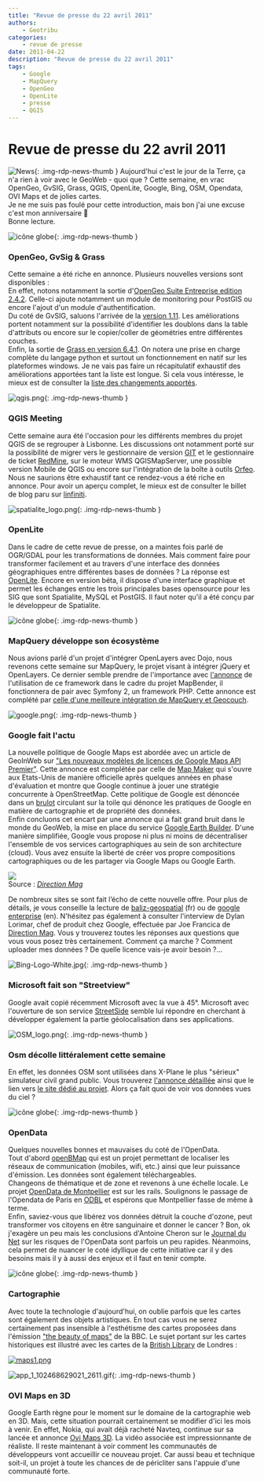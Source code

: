 ```yaml
---
title: "Revue de presse du 22 avril 2011"
authors:
    - Geotribu
categories:
    - revue de presse
date: 2011-04-22
description: "Revue de presse du 22 avril 2011"
tags:
    - Google
    - MapQuery
    - OpenGeo
    - OpenLite
    - presse
    - QGIS
---
```


# Revue de presse du 22 avril 2011

![News](https://cdn.geotribu.fr/img/internal/icons-rdp-news/news.png "Icône news générique"){: .img-rdp-news-thumb }
Aujourd'hui c'est le jour de la Terre, ça n'a rien à voir avec le GeoWeb - quoi que ? Cette semaine, en vrac OpenGeo, GvSIG, Grass, QGIS, OpenLite, Google, Bing, OSM, Opendata, OVI Maps et de jolies cartes.  
Je ne me suis pas foulé pour cette introduction, mais bon j'ai une excuse c'est mon anniversaire :slightly_smiling_face:  
Bonne lecture.

![icône globe](https://cdn.geotribu.fr/img/internal/icons-rdp-news/world.png){: .img-rdp-news-thumb }

### OpenGeo, GvSig & Grass

Cette semaine a été riche en annonce. Plusieurs nouvelles versions sont disponibles :  
En effet, notons notamment la sortie d'[OpenGeo Suite Entreprise edition 2.4.2](http://blog.opengeo.org/2011/04/19/opengeo-suite-enterprise-edition-2-4-2-released/). Celle-ci ajoute notamment un module de monitoring pour PostGIS ou encore l'ajout d'un module d'authentification.  
Du coté de GvSIG, saluons l'arrivée de la [version 1.11](http://www.gvsig.org/web/projects/gvsig-desktop/official/gvsig-1.11/downloads). Les améliorations portent notamment sur la possibilité d'identifier les doublons dans la table d'attributs ou encore sur le copier/coller de géométries entre différentes couches.  
Enfin, la sortie de [Grass en version 6.4.1](http://grass.osgeo.org/announces/announce_grass641.html). On notera une prise en charge complète du langage python et surtout un fonctionnement en natif sur les plateformes windows. Je ne vais pas faire un récapitulatif exhaustif des améliorations apportées tant la liste est longue. Si cela vous intéresse, le mieux est de consulter la [liste des changements apportés](http://trac.osgeo.org/grass/wiki/Release/6.4.1-News).

![qgis.png](https://cdn.geotribu.fr/img/logos-icones/logiciels_librairies/qgis.png){: .img-rdp-news-thumb }

### QGIS Meeting

Cette semaine aura été l'occasion pour les différents membres du projet QGIS de se regrouper à Lisbonne. Les discussions ont notamment porté sur la possibilité de migrer vers le gestionnaire de version [GIT](http://git-scm.com/) et le gestionnaire de ticket [RedMine](http://www.redmine.org/), sur le moteur WMS QGISMapServer, une possible version Mobile de QGIS ou encore sur l'intégration de la boîte à outils [Orfeo](http://www.orfeo-toolbox.org/otb/). Nous ne saurions être exhaustif tant ce rendez-vous a été riche en annonce. Pour avoir un aperçu complet, le mieux est de consulter le billet de blog paru sur [linfiniti](http://linfiniti.com/2011/04/wrapping-up-the-qgis-meeting-in-lisbon-april-2011/).

![spatialite_logo.png](http://geotribu.net/sites/default/files/Tuto/img/Blog/spatialite/spatialite_logo.png){: .img-rdp-news-thumb }

### OpenLite

Dans le cadre de cette revue de presse, on a maintes fois parlé de OGR/GDAL pour les transformations de données. Mais comment faire pour transformer facilement et au travers d'une interface des données géographiques entre différentes bases de données ? La réponse est [OpenLite](http://www.gaia-gis.it/OpenLite/index.html). Encore en version béta, il dispose d'une interface graphique et permet les échanges entre les trois principales bases opensource pour les SIG que sont Spatialite, MySQL et PostGIS. Il faut noter qu'il a été conçu par le développeur de Spatialite.

![icône globe](https://cdn.geotribu.fr/img/internal/icons-rdp-news/world.png){: .img-rdp-news-thumb }

### MapQuery développe son écosystème

Nous avions parlé d'un projet d'intégrer OpenLayers avec Dojo, nous revenons cette semaine sur MapQuery, le projet visant à intégrer jQuery et OpenLayers. Ce dernier semble prendre de l'importance avec [l'annonce](http://twitter.com/#!/mapbender/status/55920881897193472) de l'utilisation de ce framework dans le cadre du projet MapBender, il fonctionnera de pair avec Symfony 2, un framework PHP. Cette annonce est complété par [celle d'une meilleure intégration de MapQuery et Geocouch](http://vmx.cx/cgi-bin/blog/index.cgi/fossgis-geocouch-mapquery%3A2011-04-19%3Aen%2CCouchDB%2CGeoCouch%2CMapQuery%2Cgeo).

![google.png](https://cdn.geotribu.fr/img/logos-icones/entreprises_association/google/google.webp){: .img-rdp-news-thumb }

### Google fait l'actu

La nouvelle politique de Google Maps est abordée avec un article de GeoInWeb sur ["Les nouveaux modèles de licences de Google Maps API Premier"](http://www.geoinweb.com/2011/04/15/les-3-modeles-de-licences-de-google-maps-api-premier/). Cette annonce est complétée par celle de [Map Maker](http://www.clubic.com/internet/univers-google/google-maps/actualite-413044-google-map-maker.html) qui s'ouvre aux Etats-Unis de manière officielle après quelques années en phase d'évaluation et montre que Google continue à jouer une stratégie concurrente à OpenStreetMap. Cette politique de Google est dénoncée dans un [brulot](http://brainoff.com/weblog/2011/04/11/1635) circulant sur la toile qui dénonce les pratiques de Google en matière de cartographie et de propriété des données.  
Enfin concluons cet encart par une annonce qui a fait grand bruit dans le monde du GeoWeb, la mise en place du service [Google Earth Builder](http://www.google.com/enterprise/earthmaps/builder.html). D'une manière simplifiée, Google vous propose ni plus ni moins de décentraliser l'ensemble de vos services cartographiques au sein de son architecture (cloud). Vous avez ensuite la liberté de créer vos propre compositions cartographiques ou de les partager via Google Maps ou Google Earth.

![](http://www.directionsmag.com/images/articles/GEBuilder1a.jpg)  
Source : [*Direction Mag*](http://www.directionsmag.com/images/articles/GEBuilder1a.jpg)

De nombreux sites se sont fait l’écho de cette nouvelle offre. Pour plus de détails, je vous conseille la lecture de [baliz-geospatial](http://media.baliz-geospatial.com/fr/communique-de-presse/google-enterprise-lance-google-earth-builder) (fr) ou de [google enterprise](http://googleenterprise.blogspot.com/2011/04/bringing-100-web-to-world-of-google.html) (en). N'hésitez pas également à consulter l'interview de Dylan Lorimar, chef de produit chez Google, effectuée par Joe Francica de [Direction Mag](http://www.directionsmag.com/articles/google-earth-builder-launched-cloud-platform-for-geospatial-data-stora/175480). Vous y trouverez toutes les réponses aux questions que vous vous posez très certainement. Comment ça marche ? Comment uploader mes données ? De quelle licence vais-je avoir besoin ?...

![Bing-Logo-White.jpg](http://geotribu.net/sites/default/files/Tuto/img/Blog/Bing-Logo-White.jpg){: .img-rdp-news-thumb }
### Microsoft fait son "Streetview"


Google avait copié récemment Microsoft avec la vue à 45°. Microsoft avec l'ouverture de son service [StreetSide](http://www.microsoft.com/maps/streetside.aspx) semble lui répondre en cherchant à développer également la partie géolocalisation dans ses applications.

![OSM_logo.png](https://cdn.geotribu.fr/img/logos-icones/OpenStreetMap/Openstreetmap.png){: .img-rdp-news-thumb }

### Osm décolle littéralement cette semaine

En effet, les données OSM sont utilisées dans X-Plane le plus "sérieux" simulateur civil grand public. Vous trouverez [l'annonce détaillée](http://www.x-plane.com/blog/) ainsi que le lien vers [le site dédié au projet](http://osm2xp.com/). Alors ça fait quoi de voir vos données vues du ciel ?

![icône globe](https://cdn.geotribu.fr/img/internal/icons-rdp-news/world.png){: .img-rdp-news-thumb }

### OpenData

Quelques nouvelles bonnes et mauvaises du coté de l'OpenData.  
Tout d'abord [openBMap](http://www.openBmap.org) qui est un projet permettant de localiser les réseaux de communication (mobiles, wifi, etc.) ainsi que leur puissance d'émission. Les données sont également téléchargeables.  
Changeons de thématique et de zone et revenons à une échelle locale. Le projet [OpenData de Montpellier](http://opendata.montpelliernumerique.fr/) est sur les rails. Soulignons le passage de l'Opendata de Paris en [ODBL](https://fr.wikipedia.org/wiki/Open_Database_License) et espérons que Montpellier fasse de même à terme.  
Enfin, saviez-vous que libérez vos données détruit la couche d'ozone, peut transformer vos citoyens en être sanguinaire et donner le cancer ? Bon, ok j'exagère un peu mais les conclusions d'Antoine Cheron sur le [Journal du Net](http://www.journaldunet.com/ebusiness/expert/49672/l-open-data---les-risques-potentiels-de-l-ouverture-des-donnees-publiques.shtml) sur les risques de l'OpenData sont parfois un peu rapides. Néanmoins, cela permet de nuancer le coté idyllique de cette initiative car il y des besoins mais il y à aussi des enjeux et il faut en tenir compte.

![icône globe](https://cdn.geotribu.fr/img/internal/icons-rdp-news/world.png){: .img-rdp-news-thumb }

### Cartographie

Avec toute la technologie d'aujourd'hui, on oublie parfois que les cartes sont également des objets artistiques. En tout cas vous ne serez certainement pas insensible à l'esthétisme des cartes proposées dans l'émission ["the beauty of maps"](http://www.visualnews.com/2011/04/07/the-beauty-of-maps-a-documentary/) de la BBC. Le sujet portant sur les cartes historiques est illustré avec les cartes de la [British Library](http://www.bl.uk/) de Londres :

[![maps1.png](http://www.geotribu.net/sites/default/files/Tuto/img/Blog/maps1.png)](http://www.visualnews.com/2011/04/07/the-beauty-of-maps-a-documentary/)

![app_1_102468629021_2611.gif](http://geotribu.net/sites/default/files/Tuto/img/Blog/divers/app_1_102468629021_2611.gif){: .img-rdp-news-thumb }
### OVI Maps en 3D


Google Earth règne pour le moment sur le domaine de la cartographie web en 3D. Mais, cette situation pourrait certainement se modifier d'ici les mois à venir. En effet, Nokia, qui avait déjà racheté Navteq, continue sur sa lancée et annonce [Ovi Maps 3D](http://maps.ovi.com/3d/). La vidéo associée est impressionnante de réaliste. Il reste maintenant à voir comment les communautés de développeurs vont accueillir ce nouveau projet. Car aussi beau et technique soit-il, un projet à toute les chances de de péricliter sans l'appuie d'une communauté forte.
